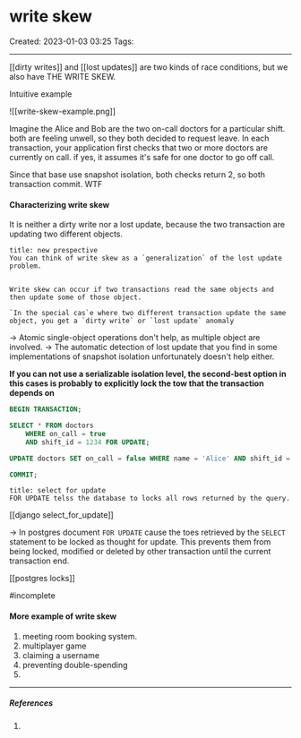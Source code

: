 # write skew
Created: 2023-01-03 03:25
Tags: 
____
[[dirty writes]] and [[lost updates]] are two kinds of race conditions, but we also have THE WRITE SKEW.

Intuitive example

![[write-skew-example.png]]

Imagine the Alice and Bob are the two on-call doctors for a particular shift. both are feeling unwell, so they both decided to request leave.
In each transaction, your application first checks that two or more doctors are currently on call.
if yes, it assumes it's safe for one doctor to go off call.

Since that base use  snapshot isolation, both checks return 2, so both transaction commit. WTF


#### Characterizing write skew

It is neither a dirty write nor a lost update, because the two transaction are updating two different objects.

```ad-note
title: new prespective
You can think of write skew as a `generalization` of the lost update problem.


Write skew can occur if two transactions read the same objects and then update some of those object.

`In the special cas`e where two different transaction update the same object, you get a `dirty write` or `lost update` anomaly
```


-> Atomic single-object operations don't help, as multiple object are involved.
-> The automatic detection of lost update that you find in some implementations of snapshot isolation unfortunately doesn't help either.

__If you can not use a serializable isolation level, the second-best option in this cases is probably to explicitly lock the tow that the transaction depends on__

```sql
BEGIN TRANSACTION;

SELECT * FROM doctors 
	WHERE on_call = true
	AND shift_id = 1234 FOR UPDATE;

UPDATE doctors SET on_call = false WHERE name = 'Alice' AND shift_id = 1234;

COMMIT;
```


```ad-tip
title: select for update
FOR UPDATE telss the database to locks all rows returned by the query.
```

[[django select_for_update]]

-> In postgres document
`FOR UPDATE` cause the toes retrieved by the `SELECT` statement to be locked as thought for update.
This prevents them from being locked, modified or deleted by other transaction until the current transaction end.

[[postgres locks]]



#incomplete

#### More example of write skew

1. meeting room booking system.
2. multiplayer game
3. claiming a username
4. preventing double-spending
5. 




_____
##### References
1.


